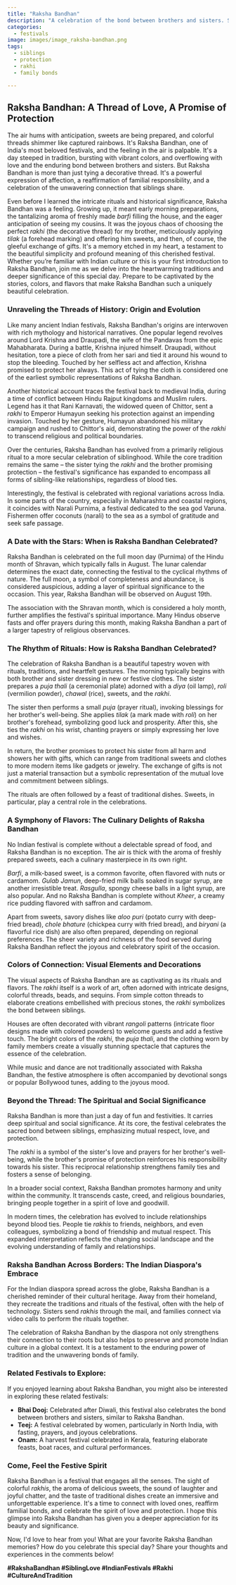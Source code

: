 ```yaml
---
title: "Raksha Bandhan"
description: "A celebration of the bond between brothers and sisters. Sisters tie a decorative thread (rakhi) on their brothers' wrists, receiving gifts and protection in return."
categories:
  - festivals
image: images/image_raksha-bandhan.png
tags:
  - siblings
  - protection
  - rakhi
  - family bonds

---
```


## Raksha Bandhan: A Thread of Love, A Promise of Protection

The air hums with anticipation, sweets are being prepared, and colorful threads shimmer like captured rainbows. It's Raksha Bandhan, one of India's most beloved festivals, and the feeling in the air is palpable. It's a day steeped in tradition, bursting with vibrant colors, and overflowing with love and the enduring bond between brothers and sisters. But Raksha Bandhan is more than just tying a decorative thread. It's a powerful expression of affection, a reaffirmation of familial responsibility, and a celebration of the unwavering connection that siblings share.

Even before I learned the intricate rituals and historical significance, Raksha Bandhan was a feeling. Growing up, it meant early morning preparations, the tantalizing aroma of freshly made *barfi* filling the house, and the eager anticipation of seeing my cousins. It was the joyous chaos of choosing the perfect *rakhi* (the decorative thread) for my brother, meticulously applying *tilak* (a forehead marking) and offering him sweets, and then, of course, the gleeful exchange of gifts. It's a memory etched in my heart, a testament to the beautiful simplicity and profound meaning of this cherished festival. Whether you’re familiar with Indian culture or this is your first introduction to Raksha Bandhan, join me as we delve into the heartwarming traditions and deeper significance of this special day. Prepare to be captivated by the stories, colors, and flavors that make Raksha Bandhan such a uniquely beautiful celebration.

### Unraveling the Threads of History: Origin and Evolution

Like many ancient Indian festivals, Raksha Bandhan's origins are interwoven with rich mythology and historical narratives. One popular legend revolves around Lord Krishna and Draupadi, the wife of the Pandavas from the epic Mahabharata. During a battle, Krishna injured himself. Draupadi, without hesitation, tore a piece of cloth from her sari and tied it around his wound to stop the bleeding. Touched by her selfless act and affection, Krishna promised to protect her always. This act of tying the cloth is considered one of the earliest symbolic representations of Raksha Bandhan.

Another historical account traces the festival back to medieval India, during a time of conflict between Hindu Rajput kingdoms and Muslim rulers. Legend has it that Rani Karnavati, the widowed queen of Chittor, sent a *rakhi* to Emperor Humayun seeking his protection against an impending invasion. Touched by her gesture, Humayun abandoned his military campaign and rushed to Chittor's aid, demonstrating the power of the *rakhi* to transcend religious and political boundaries.

Over the centuries, Raksha Bandhan has evolved from a primarily religious ritual to a more secular celebration of siblinghood. While the core tradition remains the same – the sister tying the *rakhi* and the brother promising protection – the festival's significance has expanded to encompass all forms of sibling-like relationships, regardless of blood ties.

Interestingly, the festival is celebrated with regional variations across India. In some parts of the country, especially in Maharashtra and coastal regions, it coincides with Narali Purnima, a festival dedicated to the sea god Varuna. Fishermen offer coconuts (narali) to the sea as a symbol of gratitude and seek safe passage.

### A Date with the Stars: When is Raksha Bandhan Celebrated?

Raksha Bandhan is celebrated on the full moon day (Purnima) of the Hindu month of Shravan, which typically falls in August. The lunar calendar determines the exact date, connecting the festival to the cyclical rhythms of nature. The full moon, a symbol of completeness and abundance, is considered auspicious, adding a layer of spiritual significance to the occasion. This year, Raksha Bandhan will be observed on August 19th.

The association with the Shravan month, which is considered a holy month, further amplifies the festival's spiritual importance. Many Hindus observe fasts and offer prayers during this month, making Raksha Bandhan a part of a larger tapestry of religious observances.

### The Rhythm of Rituals: How is Raksha Bandhan Celebrated?

The celebration of Raksha Bandhan is a beautiful tapestry woven with rituals, traditions, and heartfelt gestures. The morning typically begins with both brother and sister dressing in new or festive clothes. The sister prepares a *puja thali* (a ceremonial plate) adorned with a *diya* (oil lamp), *roli* (vermilion powder), *chawal* (rice), sweets, and the *rakhi*.

The sister then performs a small *puja* (prayer ritual), invoking blessings for her brother's well-being. She applies *tilak* (a mark made with *roli*) on her brother's forehead, symbolizing good luck and prosperity. After this, she ties the *rakhi* on his wrist, chanting prayers or simply expressing her love and wishes.

In return, the brother promises to protect his sister from all harm and showers her with gifts, which can range from traditional sweets and clothes to more modern items like gadgets or jewelry. The exchange of gifts is not just a material transaction but a symbolic representation of the mutual love and commitment between siblings.

The rituals are often followed by a feast of traditional dishes. Sweets, in particular, play a central role in the celebrations.

### A Symphony of Flavors: The Culinary Delights of Raksha Bandhan

No Indian festival is complete without a delectable spread of food, and Raksha Bandhan is no exception. The air is thick with the aroma of freshly prepared sweets, each a culinary masterpiece in its own right.

*Barfi*, a milk-based sweet, is a common favorite, often flavored with nuts or cardamom. *Gulab Jamun*, deep-fried milk balls soaked in sugar syrup, are another irresistible treat. *Rasgulla*, spongy cheese balls in a light syrup, are also popular. And no Raksha Bandhan is complete without *Kheer*, a creamy rice pudding flavored with saffron and cardamom.

Apart from sweets, savory dishes like *aloo puri* (potato curry with deep-fried bread), *chole bhature* (chickpea curry with fried bread), and *biryani* (a flavorful rice dish) are also often prepared, depending on regional preferences. The sheer variety and richness of the food served during Raksha Bandhan reflect the joyous and celebratory spirit of the occasion.

### Colors of Connection: Visual Elements and Decorations

The visual aspects of Raksha Bandhan are as captivating as its rituals and flavors. The *rakhi* itself is a work of art, often adorned with intricate designs, colorful threads, beads, and sequins. From simple cotton threads to elaborate creations embellished with precious stones, the *rakhi* symbolizes the bond between siblings.

Houses are often decorated with vibrant *rangoli* patterns (intricate floor designs made with colored powders) to welcome guests and add a festive touch. The bright colors of the *rakhi*, the *puja thali*, and the clothing worn by family members create a visually stunning spectacle that captures the essence of the celebration.

While music and dance are not traditionally associated with Raksha Bandhan, the festive atmosphere is often accompanied by devotional songs or popular Bollywood tunes, adding to the joyous mood.

### Beyond the Thread: The Spiritual and Social Significance

Raksha Bandhan is more than just a day of fun and festivities. It carries deep spiritual and social significance. At its core, the festival celebrates the sacred bond between siblings, emphasizing mutual respect, love, and protection.

The *rakhi* is a symbol of the sister's love and prayers for her brother's well-being, while the brother's promise of protection reinforces his responsibility towards his sister. This reciprocal relationship strengthens family ties and fosters a sense of belonging.

In a broader social context, Raksha Bandhan promotes harmony and unity within the community. It transcends caste, creed, and religious boundaries, bringing people together in a spirit of love and goodwill.

In modern times, the celebration has evolved to include relationships beyond blood ties. People tie *rakhis* to friends, neighbors, and even colleagues, symbolizing a bond of friendship and mutual respect. This expanded interpretation reflects the changing social landscape and the evolving understanding of family and relationships.

### Raksha Bandhan Across Borders: The Indian Diaspora's Embrace

For the Indian diaspora spread across the globe, Raksha Bandhan is a cherished reminder of their cultural heritage. Away from their homeland, they recreate the traditions and rituals of the festival, often with the help of technology. Sisters send *rakhis* through the mail, and families connect via video calls to perform the rituals together.

The celebration of Raksha Bandhan by the diaspora not only strengthens their connection to their roots but also helps to preserve and promote Indian culture in a global context. It is a testament to the enduring power of tradition and the unwavering bonds of family.

### Related Festivals to Explore:

If you enjoyed learning about Raksha Bandhan, you might also be interested in exploring these related festivals:

*   **Bhai Dooj:** Celebrated after Diwali, this festival also celebrates the bond between brothers and sisters, similar to Raksha Bandhan.
*   **Teej:** A festival celebrated by women, particularly in North India, with fasting, prayers, and joyous celebrations.
*   **Onam:** A harvest festival celebrated in Kerala, featuring elaborate feasts, boat races, and cultural performances.

### Come, Feel the Festive Spirit

Raksha Bandhan is a festival that engages all the senses. The sight of colorful *rakhis*, the aroma of delicious sweets, the sound of laughter and joyful chatter, and the taste of traditional dishes create an immersive and unforgettable experience. It's a time to connect with loved ones, reaffirm familial bonds, and celebrate the spirit of love and protection. I hope this glimpse into Raksha Bandhan has given you a deeper appreciation for its beauty and significance.

Now, I'd love to hear from you! What are your favorite Raksha Bandhan memories? How do you celebrate this special day? Share your thoughts and experiences in the comments below!

**#RakshaBandhan #SiblingLove #IndianFestivals #Rakhi #CultureAndTradition**


